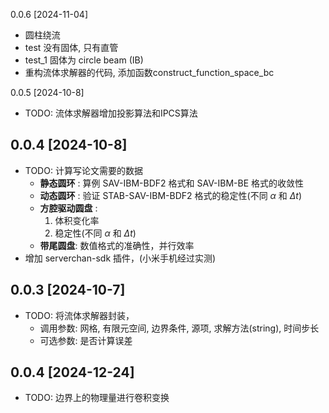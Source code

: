 0.0.6 [2024-11-04]
- 圆柱绕流
- test 没有固体, 只有直管
- test_1 固体为 circle beam (IB)
- 重构流体求解器的代码, 添加函数construct_function_space_bc

0.0.5 [2024-10-8]
- TODO: 流体求解器增加投影算法和IPCS算法

0.0.4 [2024-10-8]
------
- TODO: 计算写论文需要的数据
   - **静态圆环** : 算例 SAV-IBM-BDF2 格式和 SAV-IBM-BE 格式的收敛性
   - **动态圆环** : 验证 STAB-SAV-IBM-BDF2 格式的稳定性(不同 $\alpha$ 和 $\Delta t$)
   - **方腔驱动圆盘** : 
     1. 体积变化率
     2. 稳定性(不同 $\alpha$ 和 $\Delta t$)
   - **带尾圆盘**: 数值格式的准确性，并行效率
- 增加 serverchan-sdk 插件，(小米手机经过实测)

0.0.3 [2024-10-7]
------
- TODO: 将流体求解器封装，
   - 调用参数: 网格, 有限元空间, 边界条件, 源项, 求解方法(string), 时间步长
   - 可选参数: 是否计算误差



0.0.4 [2024-12-24]
------
- TODO: 边界上的物理量进行卷积变换
